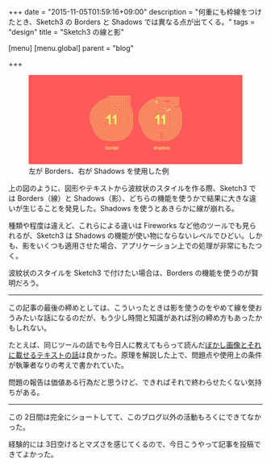 +++
date = "2015-11-05T01:59:16+09:00"
description = "何重にも枠線をつけたとき、Sketch3 の Borders と Shadows では異なる点が出てくる。"
tags = "design"
title = "Sketch3 の線と影"

[menu]
  [menu.global]
    parent = "blog"

+++

<figure>
  <img src="/images/blog/sketch3-borders-shadows-diff/image.png" alt="">
  <figcaption>左が Borders、右が Shadows を使用した例</figcaption>
</figure>

上の図のように、図形やテキストから波紋状のスタイルを作る際、Sketch3 では Borders（線）と Shadows（影）、どちらの機能を使うかで結果に大きな違いが生じることを発見した。Shadows を使うとあきらかに線が崩れる。

種類や程度は違えど、これらによる違いは Fireworks など他のツールでも見られるが、Sketch3 は Shadows の機能が使い物にならないレベルでひどい。しかも、影をいくつも適用させた場合、アプリケーション上での処理が非常にもたつく。

波紋状のスタイルを Sketch3 で付けたい場合は、Borders の機能を使うのが賢明だろう。

---

この記事の最後の締めとしては、こういったときは影を使うのをやめて線を使おうみたいな話になるのだが、もう少し時間と知識があれば別の締め方もあったかもしれない。

たとえば、同じツールの話でも今日人に教えてもらって読んだ[ぼかし画像とそれに載せるテキストの話](http://design-lab.tuqulore.com/textonblurimage/)は良かった。原理を解説した上で、問題点や使用上の条件が執筆者なりの考えで書かれていた。

問題の報告は価値ある行為だと思うけど、できればそれで終わらせたくない気持ちがある。

---

この 2日間は完全にショートしてて、このブログ以外の活動もろくにできてなかった。

経験的には 3日空けるとマズさを感じてくるので、今日こうやって記事を投稿できてよかった。
